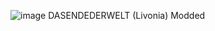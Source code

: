 ![image](https://user-images.githubusercontent.com/75002431/151276728-c6c278d0-36f8-42be-b18f-d05504603cf1.png) DASENDEDERWELT (Livonia) Modded
